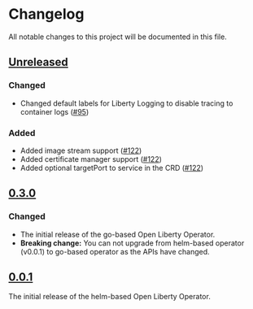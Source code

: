 <!--
This file includes chronologically ordered list of notable changes visible to end users for each version of the Open Liberty Operator. Keep a summary of the change and link to the pull request.

The format is based on [Keep a Changelog](https://keepachangelog.com/en/1.0.0/),
and this project adheres to [Semantic Versioning](https://semver.org/spec/v2.0.0.html).
-->

# Changelog
All notable changes to this project will be documented in this file.

## [Unreleased]

### Changed

- Changed default labels for Liberty Logging to disable tracing to container
  logs ([#95](https://github.com/OpenLiberty/open-liberty-operator/issues/95))

### Added

- Added image stream support ([#122](https://github.com/OpenLiberty/open-liberty-operator/pull/122))
- Added certificate manager support ([#122](https://github.com/OpenLiberty/open-liberty-operator/pull/122))
- Added optional targetPort to service in the CRD ([#122](https://github.com/OpenLiberty/open-liberty-operator/pull/122))

## [0.3.0]

### Changed

- The initial release of the go-based Open Liberty Operator. 
- **Breaking change:** You can not upgrade from helm-based operator (v0.0.1) to go-based operator as the APIs have changed. 

## [0.0.1]

The initial release of the helm-based Open Liberty Operator. 

[Unreleased]: https://github.com/OpenLiberty/open-liberty-operator/compare/v0.3.0...HEAD
[0.3.0]: https://github.com/OpenLiberty/open-liberty-operator/compare/v0.0.1...v0.3.0
[0.0.1]: https://github.com/OpenLiberty/open-liberty-operator/releases/tag/v0.0.1
